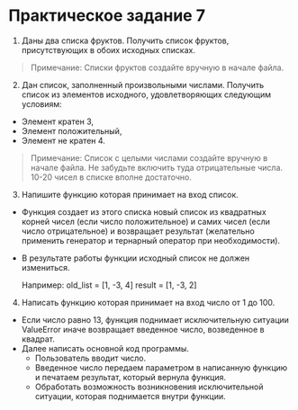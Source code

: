 # Практическое задание 7
1. Даны два списка фруктов. Получить список фруктов, присутствующих в обоих исходных списках. 
> Примечание:
>   Списки фруктов создайте вручную в начале файла.

2. Дан список, заполненный произвольными числами. Получить список из элементов исходного, удовлетворяющих следующим условиям:
* Элемент кратен 3,
* Элемент положительный,
* Элемент не кратен 4.
> Примечание:
>   Список с целыми числами создайте вручную в начале файла. 
>   Не забудьте включить туда отрицательные числа.
>   10-20 чисел в списке вполне достаточно.

3. Напишите функцию которая принимает на вход список. 
* Функция создает из этого списка новый список из квадратных корней чисел (если число положительное) и
  самих чисел (если число отрицательное) и возвращает результат 
  (желательно применить генератор и тернарный оператор при необходимости). 
* В результате работы функции исходный список не должен измениться.

    Например:
    old_list = [1, -3, 4]
    result = [1, -3, 2]

4. Написать функцию которая принимает на вход число от 1 до 100. 
* Если число равно 13, функция поднимает исключительную ситуации ValueError иначе возвращает введенное число, возведенное в квадрат.
* Далее написать основной код программы.
    - Пользователь вводит число.
    - Введенное число передаем параметром в написанную функцию и печатаем результат, который вернула функция.
    - Обработать возможность возникновения исключительной ситуации, которая поднимается внутри функции.
